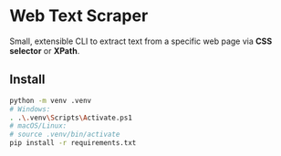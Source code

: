 # Web Text Scraper

Small, extensible CLI to extract text from a specific web page via **CSS selector** or **XPath**.

## Install

```bash
python -m venv .venv
# Windows:
. .\.venv\Scripts\Activate.ps1
# macOS/Linux:
# source .venv/bin/activate
pip install -r requirements.txt

